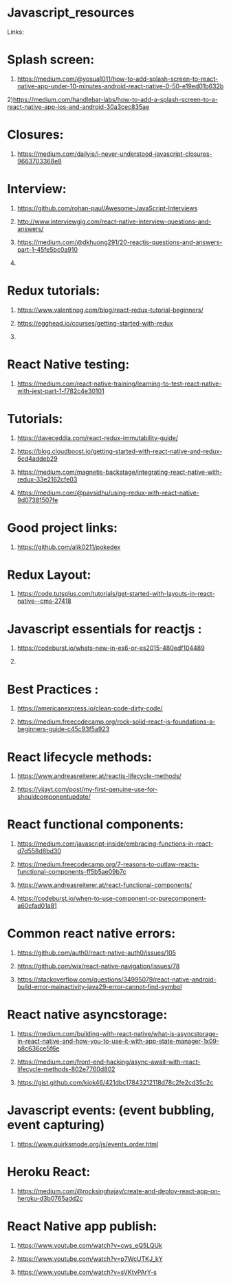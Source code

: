 # Javascript_resources

Links:

# Splash screen:

1) https://medium.com/@yosua1011/how-to-add-splash-screen-to-react-native-app-under-10-minutes-android-react-native-0-50-e19ed01b632b

2)https://medium.com/handlebar-labs/how-to-add-a-splash-screen-to-a-react-native-app-ios-and-android-30a3cec835ae

# Closures:

1) https://medium.com/dailyjs/i-never-understood-javascript-closures-9663703368e8


# Interview:

1) https://github.com/rohan-paul/Awesome-JavaScript-Interviews

2) http://www.interviewgig.com/react-native-interview-questions-and-answers/

3) https://medium.com/@dkhuong291/20-reactjs-questions-and-answers-part-1-45fe5bc0a910

4)

# Redux tutorials:

1) https://www.valentinog.com/blog/react-redux-tutorial-beginners/

2) https://egghead.io/courses/getting-started-with-redux

3)

# React Native testing:

1) https://medium.com/react-native-training/learning-to-test-react-native-with-jest-part-1-f782c4e30101


# Tutorials:

1) https://daveceddia.com/react-redux-immutability-guide/

2) https://blog.cloudboost.io/getting-started-with-react-native-and-redux-6cd4addeb29

3) https://medium.com/magnetis-backstage/integrating-react-native-with-redux-33e2162cfe03

4) https://medium.com/@pavsidhu/using-redux-with-react-native-9d07381507fe


# Good project links:

1) https://github.com/alik0211/pokedex


# Redux Layout:

1) https://code.tutsplus.com/tutorials/get-started-with-layouts-in-react-native--cms-27418

# Javascript essentials for reactjs :

1) https://codeburst.io/whats-new-in-es6-or-es2015-480edf104489

2) 

# Best Practices :

1) https://americanexpress.io/clean-code-dirty-code/

2) https://medium.freecodecamp.org/rock-solid-react-js-foundations-a-beginners-guide-c45c93f5a923

# React lifecycle methods:

1) https://www.andreasreiterer.at/reactjs-lifecycle-methods/

2) https://vijayt.com/post/my-first-genuine-use-for-shouldcomponentupdate/

# React functional components:

1) https://medium.com/javascript-inside/embracing-functions-in-react-d7d558d8bd30

2) https://medium.freecodecamp.org/7-reasons-to-outlaw-reacts-functional-components-ff5b5ae09b7c

3) https://www.andreasreiterer.at/react-functional-components/

4) https://codeburst.io/when-to-use-component-or-purecomponent-a60cfad01a81

# Common react native errors:

1) https://github.com/auth0/react-native-auth0/issues/105

2) https://github.com/wix/react-native-navigation/issues/78

3) https://stackoverflow.com/questions/34995079/react-native-android-build-error-mainactivity-java29-error-cannot-find-symbol

# React native asyncstorage:

1) https://medium.com/building-with-react-native/what-is-asyncstorage-in-react-native-and-how-you-to-use-it-with-app-state-manager-1x09-b8c636ce5f6e

2) https://medium.com/front-end-hacking/async-await-with-react-lifecycle-methods-802e7760d802

3) https://gist.github.com/kiok46/421dbc17843212118d78c2fe2cd35c2c

# Javascript events: (event bubbling, event capturing)

1) https://www.quirksmode.org/js/events_order.html

# Heroku React: 

1) https://medium.com/@rocksinghajay/create-and-deploy-react-app-on-heroku-d3b0765add2c

# React Native app publish:

1) https://www.youtube.com/watch?v=cws_eQ5LQUk

2) https://www.youtube.com/watch?v=p7WcUTKJ_kY

3) https://www.youtube.com/watch?v=sVKtvPArY-s
